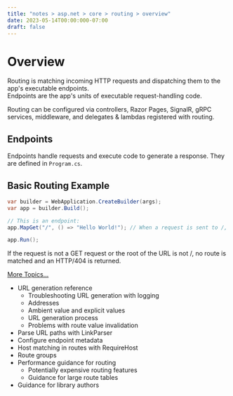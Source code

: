 ```yaml
---
title: "notes > asp.net > core > routing > overview"
date: 2023-05-14T00:00:000-07:00
draft: false
---
```


<style>
    r { color: red }
    o { color: orange }
    g { color: green }
</style>

# Overview
Routing is matching incoming HTTP requests and dispatching them to the app's executable endpoints.  
Endpoints are the app's units of executable request-handling code.

Routing can be configured via controllers, Razor Pages, SignalR, gRPC services, middleware, and delegates & lambdas registered with routing.

## Endpoints
Endpoints handle requests and execute code to generate a response.  They are defined in `Program.cs`.

## Basic Routing Example
```cs
var builder = WebApplication.CreateBuilder(args);
var app = builder.Build();

// This is an endpoint:
app.MapGet("/", () => "Hello World!"); // When a request is sent to /, "Hello World" is written to the response

app.Run();
```

If the request is not a GET request or the root of the URL is not /, no route is matched and an HTTP/404 is returned.

[More Topics…](https://learn.microsoft.com/en-us/aspnet/core/fundamentals/routing?view=aspnetcore-7.0)
- URL generation reference
    - Troubleshooting URL generation with logging
    - Addresses
    - Ambient value and explicit values
    - URL generation process
    - Problems with route value invalidation
- Parse URL paths with LinkParser
- Configure endpoint metadata
- Host matching in routes with RequireHost
- Route groups
- Performance guidance for routing
    - Potentially expensive routing features
    - Guidance for large route tables
- Guidance for library authors